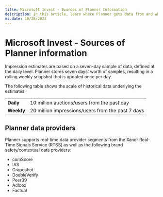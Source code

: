 ```yaml
---
title: Microsoft Invest - Sources of Planner Information
description: In this article, learn where Planner gets data from and what data providers are supported by Planner.
ms.date: 10/28/2023
---
```


# Microsoft Invest - Sources of Planner information

Impression estimates are based on a seven-day sample of data, defined at the daily level. Planner stores seven days' worth of samples, resulting in a rolling weekly snapshot that is updated once per day.

The following table shows the scale of historical data underlying the estimates:

|  |  |
|---|---|
| **Daily** | 10 million auctions/users from the past day |
| **Weekly** | 20 million impressions/users from the past 7 days |

## Planner data providers

Planner supports real-time data provider segments from the Xandr Real-Time Signals Service (RTSS) as well as the following brand safety/contextual data providers:

- comScore
- IAS
- Grapeshot
- DoubleVerify
- Peer39
- Adloox
- Factual
